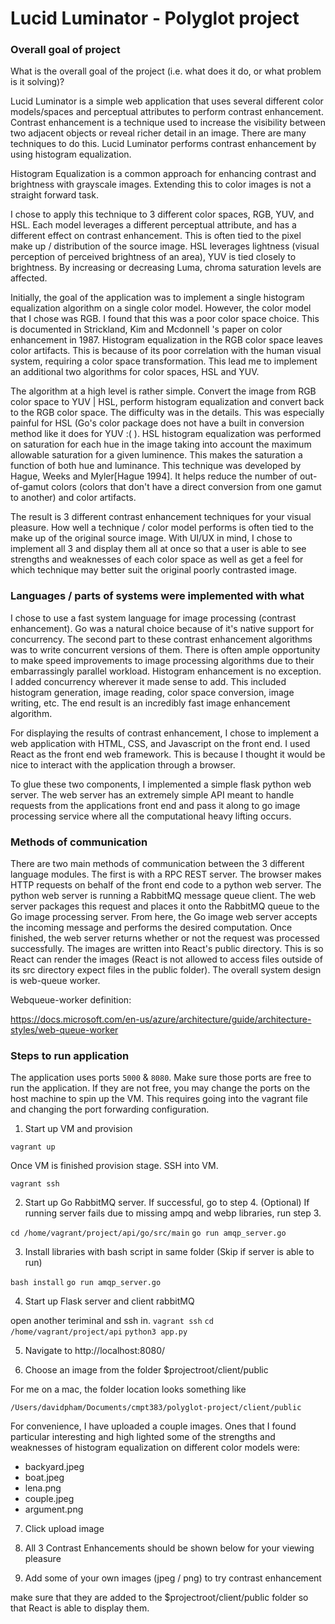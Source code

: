 # Lucid Luminator - Polyglot project

### Overall goal of project

What is the overall goal of the project (i.e. what does it do, or what problem is it solving)?

Lucid Luminator is a simple web application that uses several different color models/spaces and
perceptual attributes to perform contrast enhancement. Contrast enhancement is a technique used
to increase the visibility between two adjacent objects or reveal richer detail in an image.
There are many techniques to do this. Lucid Luminator performs contrast enhancement by
using histogram equalization.

Histogram Equalization is a common approach for enhancing contrast and brightness with grayscale
images. Extending this to color images is not a straight forward task.

I chose to apply this technique to 3 different color spaces, RGB, YUV, and HSL.
Each model leverages a different perceptual attribute, and has a different effect on contrast enhancement.
This is often tied to the pixel make up / distribution of the source image. HSL leverages
lightness (visual perception of perceived brightness of an area), YUV is tied closely to brightness.
By increasing or decreasing Luma, chroma saturation levels are affected.

Initially, the goal of the application was to implement a single histogram equalization algorithm on
a single color model. However, the color model that I chose was RGB. I found that this was a
poor color space choice. This is documented in Strickland, Kim and Mcdonnell 's paper on color
enhancement in 1987. Histogram equalization in the RGB color space leaves color artifacts. This
is because of its poor correlation with the human visual system, requiring a color space transformation.
This lead me to implement an additional two algorithms for color spaces, HSL and YUV.

The algorithm at a high level is rather simple. Convert the image from RGB color space to
YUV | HSL, perform histogram equalization and convert back to the RGB color space. The difficulty
was in the details. This was especially painful for HSL (Go's color package does not have a
built in conversion method like it does for YUV :( ). HSL histogram equalization was performed
on saturation for each hue in the image taking into account the maximum allowable saturation
for a given luminence. This makes the saturation a function of both hue and luminance. This
technique was developed by Hague, Weeks and Myler[Hague 1994]. It helps reduce the number of
out-of-gamut colors (colors that don't have a direct conversion from one gamut to another)
and color artifacts.

The result is 3 different contrast enhancement techniques for your visual pleasure. How well
a technique / color model performs is often tied to the make up of the original source image.
With UI/UX in mind, I chose to implement all 3 and display them all at once so that a user is
able to see strengths and weaknesses of each color space as well as get a feel for which
technique may better suit the original poorly contrasted image.

### Languages / parts of systems were implemented with what

I chose to use a fast system language for image processing (contrast enhancement). Go
was a natural choice because of it's native support for concurrency. The second part to
these contrast enhancement algorithms was to write concurrent versions of them. There
is often ample opportunity to make speed improvements to image processing algorithms
due to their embarrassingly parallel workload. Histogram enhancement is no exception.
I added concurrency wherever it made sense to add. This included histogram generation,
image reading, color space conversion, image writing, etc. The end result is an incredibly
fast image enhancement algorithm.

For displaying the results of contrast enhancement, I chose to implement a web application
with HTML, CSS, and Javascript on the front end. I used React as the front end web framework.
This is because I thought it would be nice to interact with the application through a browser.

To glue these two components, I implemented a simple flask python web server. The web server
has an extremely simple API meant to handle requests from the applications front end and pass
it along to go image processing service where all the computational heavy lifting occurs.

### Methods of communication

There are two main methods of communication between the 3 different language modules. The first
is with a RPC REST server. The browser makes HTTP requests on behalf of the front end code to
a python web server. The python web server is running a RabbitMQ message queue client. The web
server packages this request and places it onto the RabbitMQ queue to the Go image processing
server. From here, the Go image web server accepts the incoming message and performs the desired
computation. Once finished, the web server returns whether or not the request was processed successfully.
The images are written into React's public directory. This is so React can render
the images (React is not allowed to access files outside of its src directory expect files in
the public folder). The overall system design is web-queue worker.

Webqueue-worker definition:

https://docs.microsoft.com/en-us/azure/architecture/guide/architecture-styles/web-queue-worker

### Steps to run application

The application uses ports `5000` & `8080`. Make sure those ports are free to run the application.
If they are not free, you may change the ports on the host machine to spin up the VM. This requires
going into the vagrant file and changing the port forwarding configuration.

1. Start up VM and provision

`vagrant up`

Once VM is finished provision stage. SSH into VM.

`vagrant ssh`

2. Start up Go RabbitMQ server. If successful, go to step 4.
   (Optional) If running server fails due to missing ampq and webp libraries, run step 3.

`cd /home/vagrant/project/api/go/src/main`
`go run amqp_server.go`

3. Install libraries with bash script in same folder (Skip if server is able to run)

`bash install`
`go run amqp_server.go`

4. Start up Flask server and client rabbitMQ

open another teriminal and ssh in.
`vagrant ssh`
`cd /home/vagrant/project/api`
`python3 app.py`

5. Navigate to http://localhost:8080/

6. Choose an image from the folder \$projectroot/client/public

For me on a mac, the folder location looks something like

`/Users/davidpham/Documents/cmpt383/polyglot-project/client/public`

For convenience, I have uploaded a couple images. Ones that I found
particular interesting and high lighted some of the strengths and weaknesses
of histogram equalization on different color models were:

- backyard.jpeg
- boat.jpeg
- lena.png
- couple.jpeg
- argument.png

7. Click upload image

8. All 3 Contrast Enhancements should be shown below for your viewing pleasure

9. Add some of your own images (jpeg / png) to try contrast enhancement

make sure that they are added to the \$projectroot/client/public folder
so that React is able to display them.
